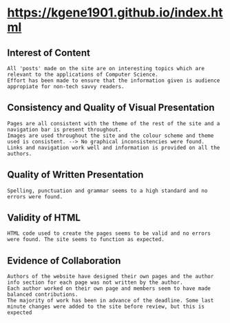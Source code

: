 # https://kgene1901.github.io/index.html

## Interest of Content

    All 'posts' made on the site are on interesting topics which are relevant to the applications of Computer Science.
    Effort has been made to ensure that the information given is audience appropiate for non-tech savvy readers.

## Consistency and Quality of Visual Presentation

    Pages are all consistent with the theme of the rest of the site and a navigation bar is present throughout.
    Images are used throughout the site and the colour scheme and theme used is consistent. --> No graphical inconsistencies were found.
    Links and navigation work well and information is provided on all the authors.

## Quality of Written Presentation

    Spelling, punctuation and grammar seems to a high standard and no errors were found.

## Validity of HTML

    HTML code used to create the pages seems to be valid and no errors were found. The site seems to function as expected.

## Evidence of Collaboration

    Authors of the website have designed their own pages and the author info section for each page was not written by the author.
    Each author worked on their own page and members seem to have made balanced contributions.
    The majority of work has been in advance of the deadline. Some last minute changes were added to the site before review, but this is expected